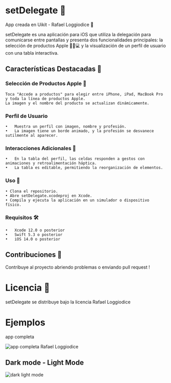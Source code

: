 # setDelegate 📱
App creada en Uikit - Rafael Loggiodice 🚀

setDelegate es una aplicación para iOS que utiliza la delegación para comunicarse entre pantallas y presenta dos funcionalidades principales: la selección de productos Apple 🍎📱💻 y la visualización de un perfil de usuario con una tabla interactiva.

## Características Destacadas 🌟

### Selección de Productos Apple 📱
	Toca "Accede a productos" para elegir entre iPhone, iPad, MacBook Pro y toda la línea de productos Apple.
	La imagen y el nombre del producto se actualizan dinámicamente.
 
### Perfil de Usuario
	•	Muestra un perfil con imagen, nombre y profesión.
	•	La imagen tiene un borde animado, y la profesión se desvanece sutilmente al aparecer.
 
### Interacciones Adicionales 🔄
	•	En la tabla del perfil, las celdas responden a gestos con animaciones y retroalimentación háptica.
	•	La tabla es editable, permitiendo la reorganización de elementos.
 
### Uso 🚀
	• Clona el repositorio.
	• Abre setDelegate.xcodeproj en Xcode.
	• Compila y ejecuta la aplicación en un simulador o dispositivo físico.
  
### Requisitos 🛠️
	•	Xcode 12.0 o posterior
	•	Swift 5.3 o posterior
	•	iOS 14.0 o posterior
 
## Contribuciones  🤝
Contribuye al proyecto abriendo problemas o enviando pull request !

# Licencia 📜
setDelegate se distribuye bajo la licencia Rafael Loggiodice


# Ejemplos
app completa

![app completa Rafael Loggiodice](https://github.com/rafaelglg/setDelegate/assets/100690402/9d726176-8eef-4351-871b-be8c535a7813)

## Dark mode - Light Mode

![dark   light mode](https://github.com/rafaelglg/setDelegate/assets/100690402/3990d748-2a66-4e9a-8c5d-1bc6d6b4ac73)


